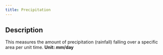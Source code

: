 ```yaml
---
title: Precipitation 
---
```

## Description
This measures the amount of precipitation (rainfall) falling over a specific area per unit time. 
**Unit: $mm/\text{day}$**